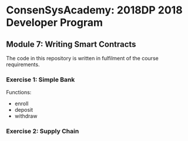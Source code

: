 # ConsenSysAcademy: 2018DP 2018 Developer Program

## Module 7: Writing Smart Contracts

The code in this repository is written in fulfilment of the course requirements.

### Exercise 1: Simple Bank

Functions:
- enroll
- deposit
- withdraw

### Exercise 2: Supply Chain

